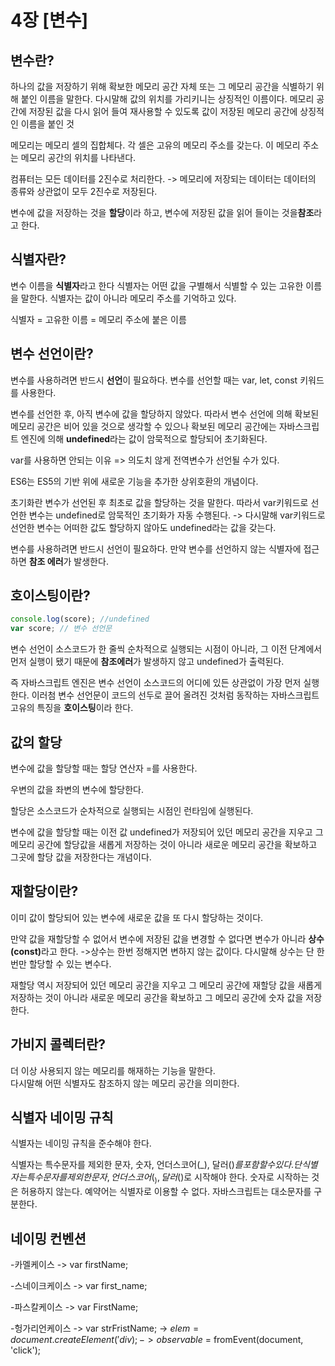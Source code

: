 # 4장 [변수]

## 변수란?

하나의 값을 저장하기 위해 확보한 메모리 공간 자체 또는 그 메모리 공간을 식별하기 위해 붙인 이름을 말한다.
다시말해 값의 위치를 가리키니는 상징적인 이름이다.
메모리 공간에 저장된 값을 다시 읽어 들여 재사용할 수 있도록 값이 저장된 메모리 공간에 상징적인 이름을 붙인 것

메모리는 메모리 셀의 집합체다.
각 셀은 고유의 메모리 주소를 갖는다.
이 메모리 주소는 메모리 공간의 위치를 나타낸다.

컴퓨터는 모든 데이터를 2진수로 처리한다.
-> 메모리에 저장되는 데이터는 데이터의 종류와 상관없이 모두 2진수로 저장된다.

변수에 값을 저장하는 것을 <b>할당</b>이라 하고, 변수에 저장된 값을 읽어 들이는 것을<b>참조</b>라고 한다.

## 식별자란?

변수 이름을 <b>식별자</b>라고 한다 식별자는 어떤 값을 구별해서 식별할 수 있는 고유한 이름을 말한다.
식별자는 값이 아니라 메모리 주소를 기억하고 있다.

식별자 = 고유한 이름 = 메모리 주소에 붙은 이름

## 변수 선언이란?

변수를 사용하려면 반드시 <b>선언</b>이 필요하다. 변수를 선언할 때는 var, let, const 키워드를 사용한다.

변수를 선언한 후, 아직 변수에 값을 할당하지 않았다. 따라서 변수 선언에 의해 확보된 메모리 공간은 비어 있을 것으로 생각할 수 있으나 확보된 메모리 공간에는 자바스크립트 엔진에 의해 <b>undefined</b>라는 값이 암묵적으로 할당되어 초기화된다.

var를 사용하면 안되는 이유 => 의도치 않게 전역변수가 선언될 수가 있다.

ES6는 ES5의 기반 위에 새로운 기능을 추가한 상위호환의 개념이다.

초기화란 변수가 선언된 후 최초로 값을 할당하는 것을 말한다. 따라서 var키워드로 선언한 변수는 undefined로 암묵적인 초기화가 자동 수행된다. 
 -> 다시말해 var키워드로 선언한 변수는 어떠한 값도 할당하지 않아도 undefined라는 값을 갖는다.

변수를 사용하려면 반드시 선언이 필요하다. 만약 변수를 선언하지 않는 식별자에 접근하면 <b>참조 에러</b>가 발생한다.

## 호이스팅이란?

 ```jsx
 console.log(score); //undefined
 var score; // 변수 선언문
 ````
 변수 선언이 소스코드가 한 줄씩 순차적으로 실행되는 시점이 아니라, 그 이전 단계에서 먼저 실행이 됐기 때문에 <b>참조에러</b>가 발생하지 않고 undefined가 출력된다.

 즉 자바스크립트 엔진은 변수 선언이 소스코드의 어디에 있든 상관없이 가장 먼저 실행한다.
 이러첨 변수 선언문이 코드의 선두로 끌어 올려진 것처럼 동작하는 자바스크립트 고유의 특징을 <b>호이스팅</b>이라 한다.


## 값의 할당

변수에 값을 할당할 때는 할당 연산자 =를 사용한다.

우변의 값을 좌변의 변수에 할당한다.

할당은 소스코드가 순차적으로 실행되는 시점인 런타임에 실행된다.

변수에 값을 할당할 때는 이전 값 undefined가 저장되어 있던 메모리 공간을 지우고 그 메모리 공간에 할당값을 새롭게 저장하는 것이 아니라 새로운 메모리 공간을 확보하고 그곳에 할당 값을 저장한다는 개념이다.

## 재할당이란? 

이미 값이 할당되어 있는 변수에 새로운 값을 또 다시 할당하는 것이다.

만약 값을 재할당할 수 없어서 변수에 저장된 값을 변경할 수 없다면 변수가 아니라 <b>상수(const)</b>라고 한다.
->상수는 한번 정해지면 변하지 않는 값이다. 다시말해 상수는 단 한번만 할당할 수 있는 변수다.

재할당 역시 저장되어 있던 메모리 공간을 지우고 그 메모리 공간에 재할당 값을 새롭게 저장하는 것이 아니라 새로운 메모리 공간을 확보하고 그 메모리 공간에 숫자 값을 저장한다.

## 가비지 콜렉터란?
더 이상 사용되지 않는 메모리를 해재하는 기능을 말한다.<br>
다시말해 어떤 식별자도 참조하지 않는 메모리 공간을 의미한다.

## 식별자 네이밍 규칙
식별자는 네이밍 규칙을 준수해야 한다.

식별자는 특수문자를 제외한 문자, 숫자, 언더스코어(_), 달러($)를 포함할 수 있다.
단 식별자는 특수문자를 제외한 문자, 언더스코어(_),달러($)로 시작해야 한다.
숫자로 시작하는 것은 허용하지 않는다.
예약어는 식별자로 이용할 수 없다.
자바스크립트는 대소문자를 구분한다.

## 네이밍 컨벤션

-카멜케이스
-> var firstName; 

-스네이크케이스
-> var first_name; 

-파스칼케이스
-> var FirstName;

-헝가리언케이스
-> var strFristName;
-> $elem = document.createElement('div);
-> observable$ = fromEvent(document, 'click');




























